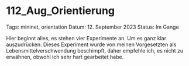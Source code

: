 # 112_Aug_Orientierung

Tags: mininet, orientation
Datum: 12. September 2023
Status: Im Gange

Hier beginnt alles, es stehen vier Experimente an.
Um es ganz klar auszudrücken: Dieses Experiment wurde von meinen Vorgesetzten als Lebensmittelverschwendung beschimpft, daher empfehle ich, es nicht zu erwähnen, obwohl ich sehr hart gearbeitet habe.

## 